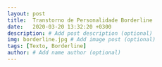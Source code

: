 ```yaml
---
layout: post
title:  Transtorno de Personalidade Borderline
date:   2020-03-20 13:32:20 +0300
description: # Add post description (optional)
img: borderline.jpg # Add image post (optional)
tags: [Texto, Borderline]
author: # Add name author (optional)
---
```


